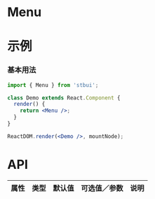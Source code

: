 # Menu

# 示例

### 基本用法

<!--demo-->

```jsx
import { Menu } from 'stbui';

class Demo extends React.Component {
  render() {
    return <Menu />;
  }
}

ReactDOM.render(<Demo />, mountNode);
```

<!--:::-->

# API

| 属性 | 类型 | 默认值 | 可选值／参数 | 说明 |
| :--- | :--- | :----- | :----------- | :--- |

